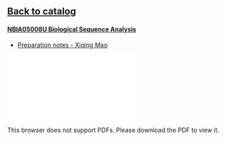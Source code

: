 ## [Back to catalog](/UCPH_courses)

#### [NBIA05008U Biological Sequence Analysis](https://kurser.ku.dk/course/NBIA05008U)

 - [Preparation notes - Xiqing Mao](https://github.com/lzlniu/UCPH_courses/blob/main/PDF/BSA.pdf)
<object data="/UCPH_courses/PDF/BSA.pdf" width="90%">
    <embed src="/UCPH_courses/PDF/BSA.pdf">
        <p>This browser does not support PDFs. Please download the PDF to view it.</p>
    </embed>
</object>
